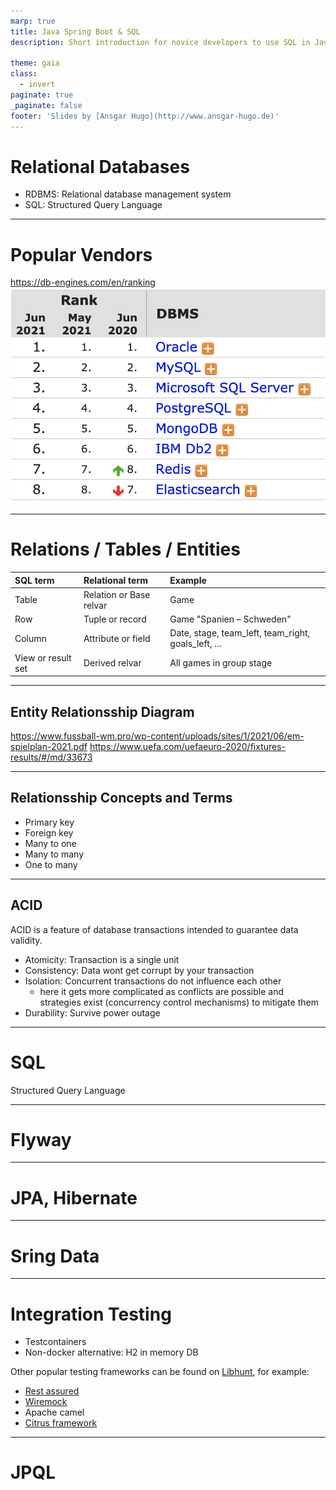 ```yaml
---
marp: true
title: Java Spring Boot & SQL
description: Short introduction for novice developers to use SQL in Java

theme: gaia
class: 
  - invert
paginate: true
_paginate: false
footer: 'Slides by [Ansgar Hugo](http://www.ansgar-hugo.de)'
---
```

# Relational Databases
- RDBMS: Relational database management system
- SQL: Structured Query Language

---
# Popular Vendors

https://db-engines.com/en/ranking
![width:600px](img/top_vendors.png "Logo Title Text 1")

---
# Relations / Tables / Entities

| SQL term           | Relational term          | Example                                             |
| :-------------     | :-------------           | :-----                                              |
| Table              | Relation or Base relvar  | Game                                                |
| Row                | Tuple or record          | Game "Spanien – Schweden"                           |
| Column             | Attribute or field       | Date, stage, team_left, team_right, goals_left, ... |
| View or result set | Derived relvar           | All games in group stage                            |

---
## Entity Relationsship Diagram
https://www.fussball-wm.pro/wp-content/uploads/sites/1/2021/06/em-spielplan-2021.pdf
https://www.uefa.com/uefaeuro-2020/fixtures-results/#/md/33673

---
## Relationsship Concepts and Terms
- Primary key
- Foreign key
- Many to one
- Many to many
- One to many

---

## ACID

ACID is a feature of database transactions intended to guarantee data validity.

- Atomicity: Transaction is a single unit
- Consistency: Data wont get corrupt by your transaction
- Isolation: Concurrent transactions do not influence each other
  - here it gets more complicated as conflicts are possible and strategies exist (concurrency control mechanisms) to
    mitigate them
- Durability: Survive power outage

---
# SQL
Structured Query Language

---
# Flyway
---
# JPA, Hibernate
---
# Sring Data

---


# Integration Testing

- Testcontainers
- Non-docker alternative: H2 in memory DB

Other popular testing frameworks can be found on [Libhunt][3], for example:

- [Rest assured][1]
- [Wiremock][2]
- Apache camel
- [Citrus framework](https://citrusframework.org)

---

# JPQL

[1]: https://rest-assured.io

[2]: http://wiremock.org

[3]: https://java.libhunt.com/categories/448-testing

[https://en.wikipedia.org/wiki/Relational_database]: https://en.wikipedia.org/wiki/Relational_database
